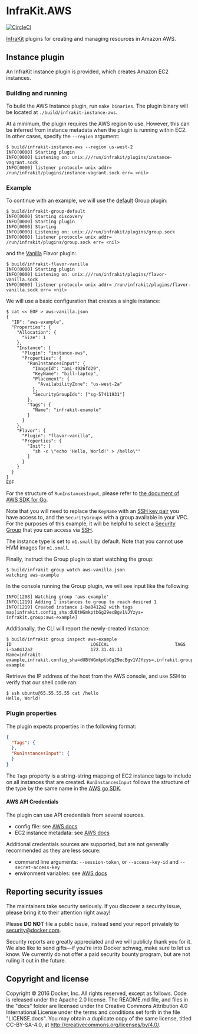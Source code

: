 # InfraKit.AWS

[![CircleCI](https://circleci.com/gh/docker/infrakit.aws.svg?style=shield&circle-token=e74dcf8c25027948307a7618041e1d1997ded50a)](https://circleci.com/gh/docker/infrakit.aws)

[InfraKit](https://github.com/docker/infrakit) plugins for creating and managing resources in Amazon AWS.

## Instance plugin

An InfraKit instance plugin is provided, which creates Amazon EC2 instances.

### Building and running

To build the AWS Instance plugin, run `make binaries`.  The plugin binary will be located at
`./build/infrakit-instance-aws`.

At a minimum, the plugin requires the AWS region to use.  However, this can be inferred from instance metadata when the
plugin is running within EC2.  In other cases, specify the `--region` argument:
```console
$ build/infrakit-instance-aws --region us-west-2
INFO[0000] Starting plugin
INFO[0000] Listening on: unix:///run/infrakit/plugins/instance-vagrant.sock
INFO[0000] listener protocol= unix addr= /run/infrakit/plugins/instance-vagrant.sock err= <nil>
```

### Example

To continue with an example, we will use the [default](https://github.com/docker/infrakit/tree/master/cmd/group) Group
plugin:
```console
$ build/infrakit-group-default
INFO[0000] Starting discovery
INFO[0000] Starting plugin
INFO[0000] Starting
INFO[0000] Listening on: unix:///run/infrakit/plugins/group.sock
INFO[0000] listener protocol= unix addr= /run/infrakit/plugins/group.sock err= <nil>
```

and the [Vanilla](https://github.com/docker/infrakit/tree/master/example/flavor/vanilla) Flavor plugin:.
```console
$ build/infrakit-flavor-vanilla
INFO[0000] Starting plugin
INFO[0000] Listening on: unix:///run/infrakit/plugins/flavor-vanilla.sock
INFO[0000] listener protocol= unix addr= /run/infrakit/plugins/flavor-vanilla.sock err= <nil>
```

We will use a basic configuration that creates a single instance:
```console
$ cat << EOF > aws-vanilla.json
{
  "ID": "aws-example",
  "Properties": {
    "Allocation": {
      "Size": 1
    },
    "Instance": {
      "Plugin": "instance-aws",
      "Properties": {
        "RunInstancesInput": {
          "ImageId": "ami-4926fd29",
          "KeyName": "bill-laptop",
          "Placement": {
            "AvailabilityZone": "us-west-2a"
          },
          "SecurityGroupIds": ["sg-57411931"]
        },
        "Tags": {
          "Name": "infrakit-example"
        }
      }
    },
    "Flavor": {
      "Plugin": "flavor-vanilla",
      "Properties": {
        "Init": [
          "sh -c \"echo 'Hello, World!' > /hello\""
        ]
      }
    }
  }
}
EOF
```

For the structure of `RunInstancesInput`, please refer to [the document of AWS SDK for Go](https://docs.aws.amazon.com/sdk-for-go/api/service/ec2/#RunInstancesInput).

Note that you will need to replace the `KeyName` with an
[SSH key pair](https://docs.aws.amazon.com/AWSEC2/latest/UserGuide/ec2-key-pairs.html) you have access to, and the
`SecurityGroups` with a group available in your VPC.  For the purposes of this example, it will be helpful to select
a [Security Group](https://docs.aws.amazon.com/AWSEC2/latest/UserGuide/using-network-security.html) that you can access
via [SSH](https://docs.aws.amazon.com/AWSEC2/latest/UserGuide/AccessingInstancesLinux.html).

The instance type is set to `m1.small` by default. Note that you cannot use HVM images for `m1.small`.

Finally, instruct the Group plugin to start watching the group:
```console
$ build/infrakit group watch aws-vanilla.json
watching aws-example
```

In the console running the Group plugin, we will see input like the following:
```
INFO[1208] Watching group 'aws-example'
INFO[1219] Adding 1 instances to group to reach desired 1
INFO[1219] Created instance i-ba0412a2 with tags map[infrakit.config_sha:dUBtWGmkptbGg29ecBgv1VJYzys= infrakit.group:aws-example]
```

Additionally, the CLI will report the newly-created instance:
```console
$ build/infrakit group inspect aws-example
ID                             	LOGICAL                        	TAGS
i-ba0412a2                     	172.31.41.13                   	Name=infrakit-example,infrakit.config_sha=dUBtWGmkptbGg29ecBgv1VJYzys=,infrakit.group=aws-example
```

Retrieve the IP address of the host from the AWS console, and use SSH to verify that our shell code ran:

```console
$ ssh ubuntu@55.55.55.55 cat /hello
Hello, World!
```

### Plugin properties

The plugin expects properties in the following format:
```json
{
  "Tags": {
  },
  "RunInstancesInput": {
  }
}
```

The `Tags` property is a string-string mapping of EC2 instance tags to include on all instances that are created.
`RunInstancesInput` follows the structure of the type by the same name in the
[AWS go SDK](http://docs.aws.amazon.com/sdk-for-go/api/service/ec2/#RunInstancesInput).


#### AWS API Credentials

The plugin can use API credentials from several sources.
- config file:
  see [AWS docs](http://docs.aws.amazon.com/cli/latest/userguide/cli-chap-getting-started.html#cli-config-files)
- EC2 instance metadata:
  see [AWS docs](http://docs.aws.amazon.com/IAM/latest/UserGuide/id_roles_use_switch-role-ec2.html)

Additional credentials sources are supported, but are not generally recommended as they are less secure:
- command line arguments: `--session-token`, or  `--access-key-id` and `--secret-access-key`
- environment variables:
  see [AWS docs](http://docs.aws.amazon.com/cli/latest/userguide/cli-chap-getting-started.html#cli-environment)


## Reporting security issues

The maintainers take security seriously. If you discover a security issue,
please bring it to their attention right away!

Please **DO NOT** file a public issue, instead send your report privately to
[security@docker.com](mailto:security@docker.com).

Security reports are greatly appreciated and we will publicly thank you for it.
We also like to send gifts—if you're into Docker schwag, make sure to let
us know. We currently do not offer a paid security bounty program, but are not
ruling it out in the future.


## Copyright and license

Copyright © 2016 Docker, Inc. All rights reserved, except as follows. Code
is released under the Apache 2.0 license. The README.md file, and files in the
"docs" folder are licensed under the Creative Commons Attribution 4.0
International License under the terms and conditions set forth in the file
"LICENSE.docs". You may obtain a duplicate copy of the same license, titled
CC-BY-SA-4.0, at http://creativecommons.org/licenses/by/4.0/.
